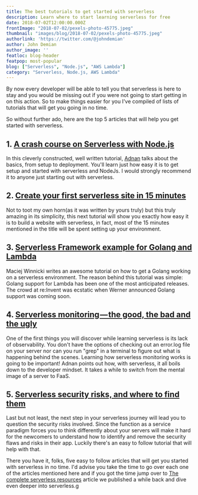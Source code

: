```yaml
---
title: The best tutorials to get started with serverless
description: Learn where to start learning serverless for free
date: 2018-07-02T12:00:00.000Z
frontImage: "2018-07-02/pexels-photo-45775.jpeg"
thumbnail: "images/blog/2018-07-02/pexels-photo-45775.jpeg"
authorlink: 'https://twitter.com/@johndemian'
author: John Demian
author_image: ''
featloc: blog-header
featpop: most-popular
blog: ["Serverless", "Node.js", "AWS Lambda"]
category: "Serverless, Node.js, AWS Lambda"
---
```


By now every developer will be able to tell you that serverless is here to stay and you would be missing out if you were not going to start getting in on this action. So to make things easier for you I've compiled of lists of tutorials that will get you going in no time.

So without further ado, here are the top 5 articles that will help you get started with serverless.

<h2>1. <a href="https://hackernoon.com/a-crash-course-on-serverless-with-node-js-632b37d58b44">A crash course on Serverless with Node.js</a></h2>
In this cleverly constructed, well written tutorial, <a href="https://twitter.com/adnanrahic">Adnan</a> talks about the basics, from setup to deployment. You'll learn just how easy it is to get setup and started with serverless and NodeJs. I would strongly recommend it to anyone just starting out with serverless.

<h2>2. <a href="https://dashbird.io/blog/create-your-first-website-in-15-minutes/">Create your first serverless site in 15 minutes </a></h2>
Not to toot my own horn(as it was written by yours truly) but this truly amazing in its simplicity, this next tutorial will show you exactly how easy it is to build a website with serverless, in fact, most of the 15 minutes mentioned in the title will be spent setting up your environment. 

<h2>3. <a href="https://serverless.com/blog/framework-example-golang-lambda-support/">Serverless Framework example for Golang and Lambda</a></h2>
Maciej Winnicki writes an awesome tutorial on how to get a Golang working on a serverless environment. The reason behind this tutorial was simple: Golang support for Lambda has been one of the most anticipated releases. The crowd at re:Invent was ecstatic when Werner announced Golang support was coming soon.


<h2>4. <a href="https://hackernoon.com/serverless-monitoring-the-good-the-bad-and-the-ugly-2b06e7ffd843">Serverless monitoring — the good, the bad and the ugly</a></h2>
One of the first things you will discover while learning serverless is its lack of observability. You don't have the options of checking out an error.log file on your server nor can you run "grep" in a terminal to figure out what is happening behind the scenes. Learning how serverless monitoring works is going to be important!
Adnan points out how, with serverless, it all boils down to the developer mindset. It takes a while to switch from the mental image of a server to FaaS. 

<h2>5. <a href="https://hackernoon.com/fantastic-serverless-security-risks-and-where-to-find-them-737d2206545a">Serverless security risks, and where to find them</a></h2>
Last but not least, the next step in your serverless journey will lead you to question the security risks involved. Since the function as a service paradigm forces you to think differently about your servers will make it hard for the newcomers to understand how to identify and remove the security flaws and risks in their app. Luckily there's an easy to follow tutorial that will help with that.

There you have it, folks, five easy to follow articles that will get you started with serverless in no time. I'd advise you take the time to go over each one of the articles mentioned here and if you got the time jump over to <a href="https://dashbird.io/blog/the-complete-serverless-resources-collection/">The complete serverless resources</a> article we published a while back and dive even deeper into serverless.g